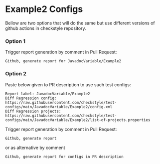 # Example2 Configs

Bellow are two options that will do the same but use different versions
of github actions in checkstyle repository.


### Option 1
Trigger report generation by comment in Pull Request:
```
Github, generate report for JavadocVariable/Example2
```

### Option 2

Paste below given to PR description to use such test configs:
```
Report label: JavadocVariable/Example2
Diff Regression config: https://raw.githubusercontent.com/checkstyle/test-configs/main/JavadocVariable/Example2/config.xml
Diff Regression projects: https://raw.githubusercontent.com/checkstyle/test-configs/main/JavadocVariable/Example2/list-of-projects.properties
```

Trigger report generation by comment in Pull Request:
```
Github, generate report
```
or as alternative by comment
```
Github, generate report for configs in PR description
```
